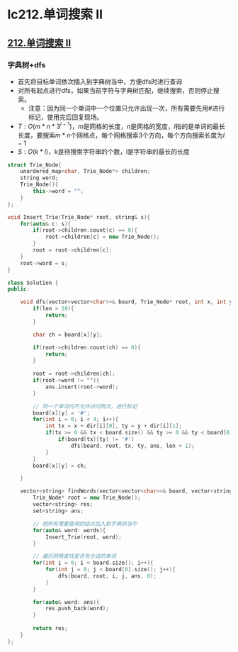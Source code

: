 # lc212.单词搜索 II




## [212.单词搜索 II](https://leetcode-cn.com/problems/word-search-ii/)

### 字典树+dfs

+ 首先将目标单词依次插入到字典树当中，方便dfs时进行查询
+ 对所有起点进行dfs，如果当前字符与字典树匹配，继续搜索，否则停止搜索。
  + 注意：因为同一个单词中一个位置只允许出现一次，所有需要先用#进行标记，使用完后回复现场。
+ $T:O(m*n*3^{l-1})$，$m$是网格的长度，$n$是网格的宽度，$l$指的是单词的最长长度，要搜索$m*n$个网格点，每个网格搜索3个方向，每个方向搜索长度为$l-1$
+ $S:O(k*l)$，k是待搜索字符串的个数，l是字符串的最长的长度

``` cpp
struct Trie_Node{
    unordered_map<char, Trie_Node*> children;
    string word;
    Trie_Node(){
        this->word = "";
    }
};

void Insert_Trie(Trie_Node* root, string& s){
    for(auto& c: s){
        if(root->children.count(c) == 0){
            root->children[c] = new Trie_Node();
        }
        root = root->children[c];
    }
    root->word = s;
}

class Solution {
public:

    void dfs(vector<vector<char>>& board, Trie_Node* root, int x, int y, set<string>& ans, int len){
        if(len > 10){
            return;
        }

        char ch = board[x][y];

        if(root->children.count(ch) == 0){
            return;
        }
        
        root = root->children[ch];
        if(root->word != ""){
            ans.insert(root->word);
        }

        // 同一个单词内不允许访问两次，进行标记
        board[x][y] = '#';
        for(int i = 0; i < 4; i++){
            int tx = x + dir[i][0], ty = y + dir[i][1];
            if(tx >= 0 && tx < board.size() && ty >= 0 && ty < board[0].size()){
                if(board[tx][ty] != '#')
                    dfs(board, root, tx, ty, ans, len + 1);
            }
        }
        board[x][y] = ch;

    }

    vector<string> findWords(vector<vector<char>>& board, vector<string>& words) {
        Trie_Node* root = new Trie_Node();
        vector<string> res;
        set<string> ans;

        // 把所有需要查询的结点加入到字典树当中
        for(auto& word: words){
            Insert_Trie(root, word);
        }

        // 遍历网格查找是否有合适的单词 
        for(int i = 0; i < board.size(); i++){
            for(int j = 0; j < board[0].size(); j++){
                dfs(board, root, i, j, ans, 0);
            }
        }

        for(auto& word: ans){
            res.push_back(word);        
        }
        
        return res;
    }
};
```




